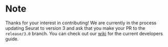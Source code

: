 # Note

Thanks for your interest in contributing! We are currently in the process updating Seurat to version 3 and ask that you make your PR to the `release/3.0` branch. You can check out our [wiki](https://github.com/satijalab/seurat/wiki) for the current developers guide. 
